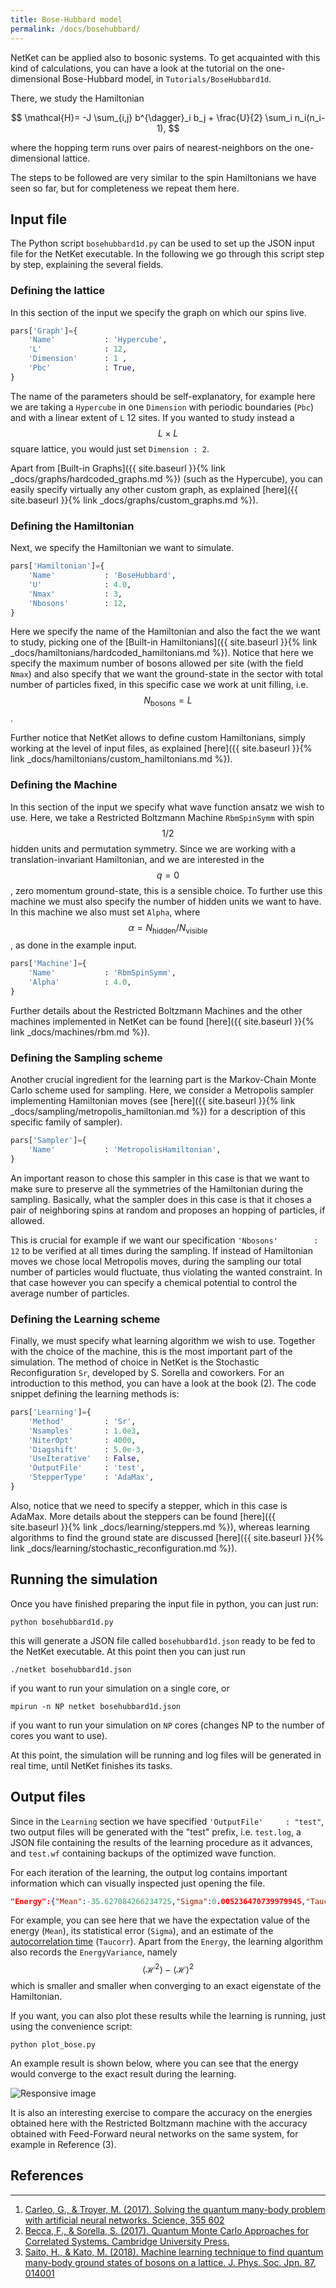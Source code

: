 ```yaml
---
title: Bose-Hubbard model
permalink: /docs/bosehubbard/
---
```


NetKet can be applied also to bosonic systems. To get acquainted with this kind of calculations,
you can have a look at the tutorial on the one-dimensional Bose-Hubbard model, in
`Tutorials/BoseHubbard1d`.

There, we study the Hamiltonian

$$
\mathcal{H}= -J \sum_{i,j} b^{\dagger}_i b_j + \frac{U}{2} \sum_i n_i(n_i-1),
$$

where the hopping term runs over pairs of nearest-neighbors on the one-dimensional lattice.

The steps to be followed are very similar to the spin Hamiltonians we have seen so far, but
for completeness we repeat them here.


## Input file
The Python script `bosehubbard1d.py` can be used to set up the JSON input file for the NetKet executable. In the following we go through this script step by step, explaining the several fields.

### Defining the lattice
In this section of the input we specify the graph on which our spins live.

```python
pars['Graph']={
    'Name'           : 'Hypercube',
    'L'              : 12,
    'Dimension'      : 1 ,
    'Pbc'            : True,
}
```

The name of the parameters should be self-explanatory, for example here we are taking a `Hypercube` in one `Dimension` with periodic boundaries (`Pbc`) and with a linear extent of `L` 12 sites.
If you wanted to study instead a $$ L \times L $$ square lattice, you would just set  `Dimension : 2`.

Apart from [Built-in Graphs]({{ site.baseurl }}{% link _docs/graphs/hardcoded_graphs.md %}) (such as the Hypercube),
you can easily specify virtually any other custom graph, as explained [here]({{ site.baseurl }}{% link _docs/graphs/custom_graphs.md %}).


### Defining the Hamiltonian
Next, we specify the Hamiltonian we want to simulate.

```python
pars['Hamiltonian']={
    'Name'           : 'BoseHubbard',
    'U'              : 4.0,
    'Nmax'           : 3,
    'Nbosons'        : 12,
}
```

Here we specify the name of the Hamiltonian and also the fact the we want to study,
picking one of the [Built-in Hamiltonians]({{ site.baseurl }}{% link _docs/hamiltonians/hardcoded_hamiltonians.md %}).
Notice that here we specify the maximum number of bosons allowed per site (with the field `Nmax`) and also specify that we want the ground-state
in the sector with total number of particles fixed, in this specific case we work at unit filling, i.e. $$N_{\mathrm{bosons}} = L $$.

Further notice that NetKet allows to define custom Hamiltonians, simply working at the level of input files, as explained
[here]({{ site.baseurl }}{% link _docs/hamiltonians/custom_hamiltonians.md %}).



### Defining the Machine
In this section of the input we specify what wave function ansatz we wish to use. Here, we take a Restricted Boltzmann Machine `RbmSpinSymm` with spin $$ 1/2 $$ hidden units
and permutation symmetry. Since we are working with a translation-invariant Hamiltonian, and we are interested in the $$ q=0 $$, zero momentum ground-state, this is a sensible choice.
To further use this machine we must also specify the number of hidden units we want to have.
In this machine we also must set `Alpha`, where $$ \alpha = N_{\mathrm{hidden}}/N_{\mathrm{visible}} $$, as done in the example input.

```python
pars['Machine']={
    'Name'           : 'RbmSpinSymm',
    'Alpha'          : 4.0,
}
```

Further details about the Restricted Boltzmann Machines and the other machines implemented in NetKet can be found [here]({{ site.baseurl }}{% link _docs/machines/rbm.md %}).

### Defining the Sampling scheme
Another crucial ingredient for the learning part is the Markov-Chain Monte Carlo scheme used for sampling. Here, we consider a Metropolis sampler implementing Hamiltonian moves
(see [here]({{ site.baseurl }}{% link _docs/sampling/metropolis_hamiltonian.md %}) for a description of this specific family of sampler).

```python
pars['Sampler']={
    'Name'           : 'MetropolisHamiltonian',
}
```
An important reason to chose this sampler in this case is that we want to make sure to preserve all the symmetries of the Hamiltonian during the sampling. Basically,
what the sampler does in this case is that it choses a pair of neighboring spins at random and proposes an hopping of particles, if allowed.

This is crucial for example if we want our specification ```'Nbosons'        : 12``` to be verified at all times during the sampling.
If instead of Hamiltonian moves we chose local Metropolis moves, during the sampling our total number of particles would
fluctuate, thus violating the wanted constraint. In that case however you can specify a chemical potential to control the average number of particles.

### Defining the Learning scheme
Finally, we must specify what learning algorithm we wish to use. Together with the choice of the machine, this is the most important part of the simulation.
The method of choice in NetKet is the Stochastic Reconfiguration `Sr`, developed by S. Sorella and coworkers. For an introduction to this method, you can have a look at the book (2).
The code snippet defining the learning methods is:

```python
pars['Learning']={
    'Method'         : 'Sr',
    'Nsamples'       : 1.0e3,
    'NiterOpt'       : 4000,
    'Diagshift'      : 5.0e-3,
    'UseIterative'   : False,
    'OutputFile'     : 'test',
    'StepperType'    : 'AdaMax',
}
```
Also, notice that we need to specify a stepper, which in this case is AdaMax.
More details about the steppers can be found [here]({{ site.baseurl }}{% link _docs/learning/steppers.md %}),
whereas learning algorithms to find the ground state are discussed [here]({{ site.baseurl }}{% link _docs/learning/stochastic_reconfiguration.md %}).

## Running the simulation

Once you have finished preparing the input file in python, you can just run:

```shell
python bosehubbard1d.py
```

this will generate a JSON file called `bosehubbard1d.json` ready to be fed to the NetKet executable.
At this point then you can just run

```shell
./netket bosehubbard1d.json
```

if you want to run your simulation on a single core, or

```shell
mpirun -n NP netket bosehubbard1d.json
```
if you want to run your simulation on `NP` cores (changes NP to the number of cores you want to use).

At this point, the simulation will be running and log files will be generated in real time, until NetKet finishes its tasks.

## Output files

Since in the `Learning` section we have specified ```'OutputFile'     : "test"```, two output files will be generated with the "test" prefix, i.e.
`test.log`, a JSON file containing the results of the learning procedure as it advances, and `test.wf` containing backups of the optimized wave function.

For each iteration of the learning, the output log contains important information which can visually inspected just opening the file.


```json
"Energy":{"Mean":-35.627084266234725,"Sigma":0.005236470739979945,"Taucorr":0.016224299969381108}
```

For example, you can see here that we have the expectation value of the energy (`Mean`), its statistical error (`Sigma`), and an estimate of the
[autocorrelation time](https://en.wikipedia.org/wiki/Autocorrelation) (`Taucorr`). Apart from the `Energy`, the learning algorithm also records
the `EnergyVariance`, namely $$ \langle \mathcal{H}^2 \rangle - \langle\mathcal{H}\rangle^2 $$ which is smaller and smaller when converging to an exact eigenstate of the Hamiltonian.

If you want, you can also plot these results while the learning is running, just using the convenience script:

```shell
python plot_bose.py
```

An example result is shown below, where you can see that the energy would converge to the exact result during the learning.
<br>

<img src="{{site.baseurl}}/img/bosehubbard.png" class="img-fluid" alt="Responsive image" class="img-thumbnail">

It is also an interesting exercise to compare the accuracy on the energies obtained here with the Restricted Boltzmann machine with the accuracy obtained with Feed-Forward neural networks
on the same system, for example in Reference (3).

## References
---------------
1. [Carleo, G., & Troyer, M. (2017). Solving the quantum many-body problem with artificial neural networks. Science, 355 602](http://science.sciencemag.org/content/355/6325/602)
2. [Becca, F., & Sorella, S. (2017). Quantum Monte Carlo Approaches for Correlated Systems. Cambridge University Press.](https://doi.org/10.1017/9781316417041)
3. [Saito, H., & Kato, M. (2018). Machine learning technique to find quantum many-body ground states of bosons on a lattice. J. Phys. Soc. Jpn. 87, 014001](https://arxiv.org/pdf/1709.05468v1.pdf)
